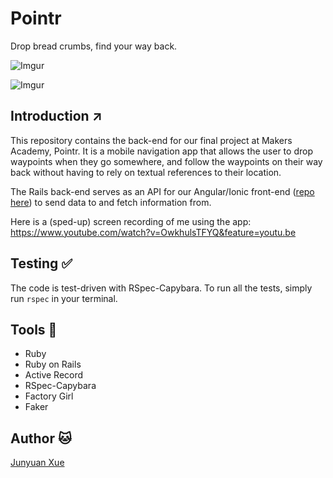 # Pointr

Drop bread crumbs, find your way back.

![Imgur](http://i.imgur.com/pDWBJ0p.png)

![Imgur](http://i.imgur.com/OZCqk2g.png)

## Introduction :arrow_upper_right:
This repository contains the back-end for our final project at Makers Academy, Pointr. It is a mobile navigation app that allows the user to drop waypoints when they go somewhere, and follow the waypoints on their way back without having to rely on textual references to their location.

The Rails back-end serves as an API for our Angular/Ionic front-end ([repo here](https://github.com/junyuanxue/pointr-frontend)) to send data to and fetch information from.

Here is a (sped-up) screen recording of me using the app: https://www.youtube.com/watch?v=OwkhulsTFYQ&feature=youtu.be

## Testing :white_check_mark:
The code is test-driven with RSpec-Capybara. To run all the tests, simply run `rspec` in your terminal.

## Tools :wrench:
* Ruby
* Ruby on Rails
* Active Record
* RSpec-Capybara
* Factory Girl
* Faker

## Author :cat:
[Junyuan Xue](https://github.com/junyuanxue)
